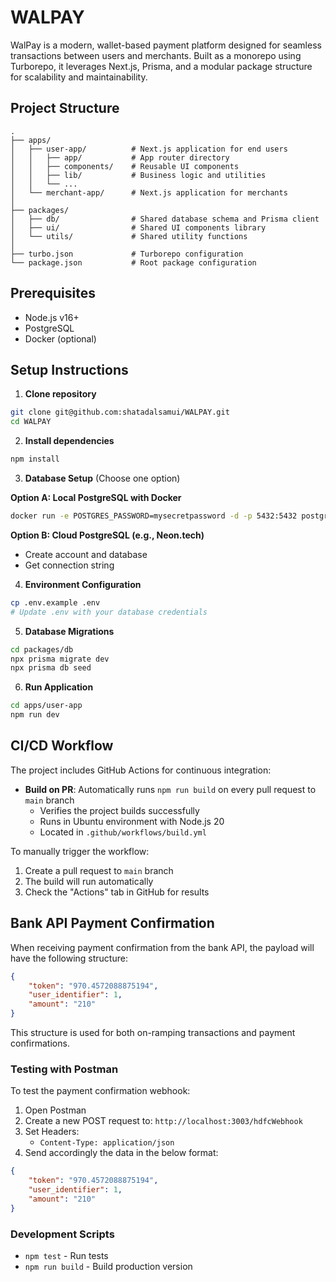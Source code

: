   # WALPAY

WalPay is a modern, wallet-based payment platform designed for seamless transactions between users and merchants. Built as a monorepo using Turborepo, it leverages Next.js, Prisma, and a modular package structure for scalability and maintainability.

## Project Structure

```
.
├── apps/
│   ├── user-app/          # Next.js application for end users
│   │   ├── app/           # App router directory
│   │   ├── components/    # Reusable UI components
│   │   ├── lib/           # Business logic and utilities
│   │   └── ...
│   └── merchant-app/      # Next.js application for merchants
│
├── packages/
│   ├── db/                # Shared database schema and Prisma client
│   ├── ui/                # Shared UI components library
│   └── utils/             # Shared utility functions
│
├── turbo.json             # Turborepo configuration
└── package.json           # Root package configuration
```

## Prerequisites
- Node.js v16+
- PostgreSQL
- Docker (optional)

## Setup Instructions

1. **Clone repository**
```bash
git clone git@github.com:shatadalsamui/WALPAY.git
cd WALPAY
```

2. **Install dependencies**
```bash
npm install
```

3. **Database Setup** (Choose one option)

**Option A: Local PostgreSQL with Docker**
```bash
docker run -e POSTGRES_PASSWORD=mysecretpassword -d -p 5432:5432 postgres
```

**Option B: Cloud PostgreSQL (e.g., Neon.tech)**
- Create account and database
- Get connection string

4. **Environment Configuration**
```bash
cp .env.example .env
# Update .env with your database credentials
```

5. **Database Migrations**
```bash
cd packages/db
npx prisma migrate dev
npx prisma db seed
```

6. **Run Application**
```bash
cd apps/user-app
npm run dev
```

## CI/CD Workflow

The project includes GitHub Actions for continuous integration:

- **Build on PR**: Automatically runs `npm run build` on every pull request to `main` branch
  - Verifies the project builds successfully
  - Runs in Ubuntu environment with Node.js 20
  - Located in `.github/workflows/build.yml`

To manually trigger the workflow:
1. Create a pull request to `main` branch
2. The build will run automatically
3. Check the "Actions" tab in GitHub for results

## Bank API Payment Confirmation

When receiving payment confirmation from the bank API, the payload will have the following structure:

```json
{
    "token": "970.4572088875194",
    "user_identifier": 1,
    "amount": "210"
}
```

This structure is used for both on-ramping transactions and payment confirmations.

### Testing with Postman
To test the payment confirmation webhook:
1. Open Postman
2. Create a new POST request to: `http://localhost:3003/hdfcWebhook`
3. Set Headers:
   - `Content-Type: application/json`
4. Send accordingly the data in the below format:

```json
{
    "token": "970.4572088875194",
    "user_identifier": 1,
    "amount": "210"
}
```

### Development Scripts
- `npm test` - Run tests
- `npm run build` - Build production version